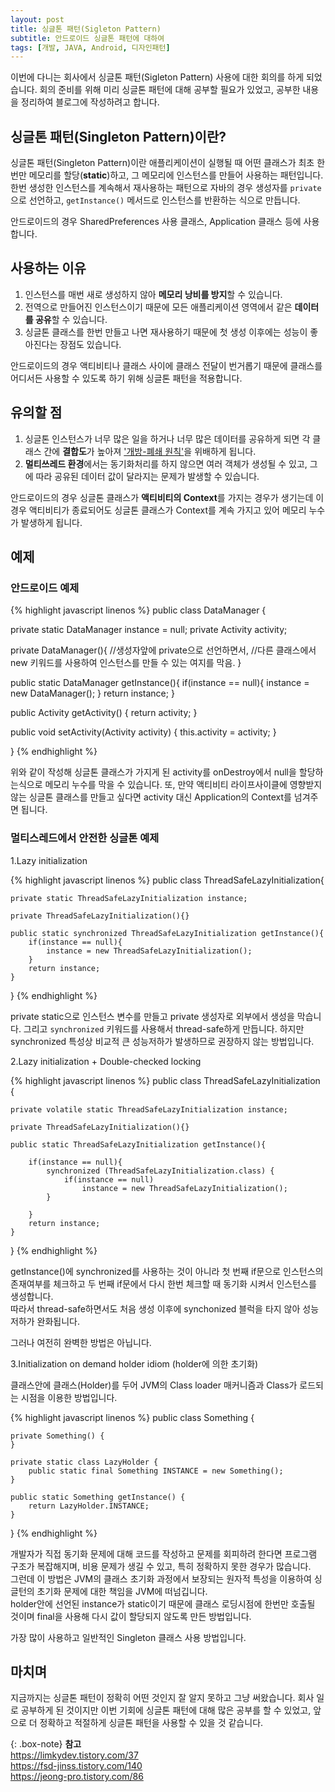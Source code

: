 ```yaml
---
layout: post
title: 싱글톤 패턴(Sigleton Pattern)
subtitle: 안드로이드 싱글톤 패턴에 대하여
tags: [개발, JAVA, Android, 디자인패턴]
---
```


이번에 다니는 회사에서 싱글톤 패턴(Sigleton Pattern) 사용에 대한 회의를 하게 되었습니다. 회의 준비를
위해 미리 싱글톤 패턴에 대해 공부할 필요가 있었고, 공부한 내용을 정리하여 블로그에 작성하려고 합니다.

## 싱글톤 패턴(Singleton Pattern)이란?

싱글톤 패턴(Singleton Pattern)이란 애플리케이션이 실행될 때 어떤 클래스가 최초 한번만 메모리를 할당(**static**)하고,
그 메모리에 인스턴스를 만들어 사용하는 패턴입니다. 한번 생성한 인스턴스를 계속해서 재사용하는 패턴으로 자바의 경우 생성자를
`private`으로 선언하고, `getInstance()` 메서드로 인스턴스를 반환하는 식으로 만듭니다.  

안드로이드의 경우 SharedPreferences 사용 클래스, Application 클래스 등에 사용합니다.

## 사용하는 이유  

1. 인스턴스를 매번 새로 생성하지 않아 **메모리 낭비를 방지**할 수 있습니다. 
2. 전역으로 만들어진 인스턴스이기 때문에 모든 애플리케이션 영역에서 같은 **데이터를 공유**할 수 있습니다. 
3. 싱글톤 클래스를 한번 만들고 나면 재사용하기 때문에 첫 생성 이후에는 성능이 좋아진다는 장점도 있습니다.  

안드로이드의 경우 액티비티나 클래스 사이에 클래스 전달이 번거롭기 때문에 클래스를 어디서든 사용할 수 있도록 하기 위해 싱글톤
패턴을 적용합니다.

## 유의할 점  

1. 싱글톤 인스턴스가 너무 많은 일을 하거나 너무 많은 데이터를 공유하게 되면 각 클래스 간에 **결합도**가 높아져 ['개방-폐쇄 원칙'](https://ko.wikipedia.org/wiki/%EA%B0%9C%EB%B0%A9-%ED%8F%90%EC%87%84_%EC%9B%90%EC%B9%99)을 위배하게 됩니다.    
2. **멀티쓰레드 환경**에서는 동기화처리를 하지 않으면 여러 객체가 생성될 수 있고, 그에 따라 공유된 데이터 값이 달라지는 문제가
발생할 수 있습니다.  

안드로이드의 경우 싱글톤 클래스가 **액티비티의 Context**를 가지는 경우가 생기는데 이 경우 액티비티가 종료되어도 싱글톤 클래스가 
Context를 계속 가지고 있어 메모리 누수가 발생하게 됩니다.

## 예제

### 안드로이드 예제

{% highlight javascript linenos %}
public class DataManager {

  private static DataManager instance = null;
  private Activity activity;
   

  private DataManager(){
    //생성자앞에 private으로 선언하면서, 
    //다른 클래스에서 new 키워드를 사용하여 인스턴스를 만들 수 있는 여지를 막음.
  }

  public static DataManager getInstance(){
      if(instance == null){
          instance = new DataManager();
      }
      return instance;
  }

  public Activity getActivity() {
      return activity;
  }

  public void setActivity(Activity activity) {
      this.activity = activity;
  }
  
}
{% endhighlight %}

위와 같이 작성해 싱글톤 클래스가 가지게 된 activity를 onDestroy에서 null을 할당하는식으로 메모리 누수를 막을 수 있습니다.
또, 만약 액티비티 라이프사이클에 영향받지 않는 싱글톤 클래스를 만들고 싶다면 activity 대신 Application의 Context를 넘겨주면 됩니다.

### 멀티스레드에서 안전한 싱글톤 예제 

1.Lazy initialization

{% highlight javascript linenos %}
public class ThreadSafeLazyInitialization{
 
    private static ThreadSafeLazyInitialization instance;
 
    private ThreadSafeLazyInitialization(){}
     
    public static synchronized ThreadSafeLazyInitialization getInstance(){
        if(instance == null){
            instance = new ThreadSafeLazyInitialization();
        }
        return instance;
    }
    
}
{% endhighlight %}

private static으로 인스턴스 변수를 만들고 private 생성자로 외부에서 생성을 막습니다. 그리고 `synchronized` 키워드를 사용해서 thread-safe하게 만듭니다.
하지만 synchronized 특성상 비교적 큰 성능저하가 발생하므로 권장하지 않는 방법입니다.

2.Lazy initialization + Double-checked locking

{% highlight javascript linenos %}
public class ThreadSafeLazyInitialization {
 
    private volatile static ThreadSafeLazyInitialization instance;
 
    private ThreadSafeLazyInitialization(){}
     
    public static ThreadSafeLazyInitialization getInstance(){
        
        if(instance == null){
            synchronized (ThreadSafeLazyInitialization.class) {
                if(instance == null)
                    instance = new ThreadSafeLazyInitialization();
            }
 
        }
        return instance;
    }
}
{% endhighlight %}

getInstance()에 synchronized를 사용하는 것이 아니라 첫 번째 if문으로 인스턴스의 존재여부를 체크하고 두 번째 if문에서 다시 한번 체크할 때 동기화 시켜서 인스턴스를 생성합니다.  
따라서 thread-safe하면서도 처음 생성 이후에 synchonized 블럭을 타지 않아 성능저하가 완화됩니다.  

그러나 여전히 완벽한 방법은 아닙니다.

3.Initialization on demand holder idiom (holder에 의한 초기화)

클래스안에 클래스(Holder)를 두어 JVM의 Class loader 매커니즘과 Class가 로드되는 시점을 이용한 방법입니다.

{% highlight javascript linenos %}
public class Something {

    private Something() {
    }
 
    private static class LazyHolder {
        public static final Something INSTANCE = new Something();
    }
 
    public static Something getInstance() {
        return LazyHolder.INSTANCE;
    }
}
{% endhighlight %}

개발자가 직접 동기화 문제에 대해 코드를 작성하고 문제를 회피하려 한다면 프로그램 구조가 복잡해지며, 비용 문제가 생길 수 있고, 특히 정확하지 못한 경우가 많습니다.  
그런데 이 방법은 JVM의 클래스 초기화 과정에서 보장되는 원자적 특성을 이용하여 싱글턴의 초기화 문제에 대한 책임을 JVM에 떠넘깁니다.  
holder안에 선언된 instance가 static이기 때문에 클래스 로딩시점에 한번만 호출될 것이며 final을 사용해 다시 값이 할당되지 않도록 만든 방법입니다. 

가장 많이 사용하고 일반적인 Singleton 클래스 사용 방법입니다.

## 마치며

지금까지는 싱글톤 패턴이 정확히 어떤 것인지 잘 알지 못하고 그냥 써왔습니다. 회사 일로 공부하게 된 것이지만 이번 기회에 싱글톤 패턴에
대해 많은 공부를 할 수 있었고, 앞으로 더 정확하고 적절하게 싱글톤 패턴을 사용할 수 있을 것 같습니다.

{: .box-note}
**참고**  
https://limkydev.tistory.com/37  
https://fsd-jinss.tistory.com/140  
https://jeong-pro.tistory.com/86
